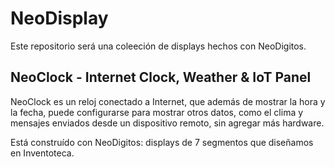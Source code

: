 # NeoDisplay
Este repositorio será una coleeción de displays hechos con NeoDigitos.  

## NeoClock - Internet Clock, Weather & IoT Panel
NeoClock es un reloj conectado a Internet, que además de mostrar la hora y la fecha,
puede configurarse para mostrar otros datos, como el clima y mensajes enviados desde
un dispositivo remoto, sin agregar más hardware.

Está construído con NeoDigitos: displays de 7 segmentos que diseñamos en Inventoteca.
